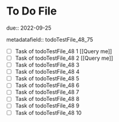 # To Do File

due:: 2022-09-25

metadatafield:: todoTestFile_48_75

- [ ] Task of todoTestFile_48 1 [[Query me]]
- [ ] Task of todoTestFile_48 2 [[Query me]]
- [ ] Task of todoTestFile_48 3
- [ ] Task of todoTestFile_48 4
- [ ] Task of todoTestFile_48 5
- [ ] Task of todoTestFile_48 6
- [ ] Task of todoTestFile_48 7
- [ ] Task of todoTestFile_48 8
- [ ] Task of todoTestFile_48 9
- [ ] Task of todoTestFile_48 10